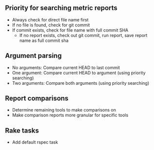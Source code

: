 ## Priority for searching metric reports

- Always check for direct file name first
- If no file is found, check for git commit
- If commit exists, check for file name with full commit SHA
  - If no report exists, check out git commit, run report, save report name as full commit sha

## Argument parsing

- No arguments: Compare current HEAD to last commit
- One argument: Compare current HEAD to argument (using priority searching)
- Two arguments: Compare both arguments (using priority searching)

## Report comparisons

- Determine remaining tools to make comparisons on
- Make comparison reports more granular for specific tools

## Rake tasks
- Add default rspec task